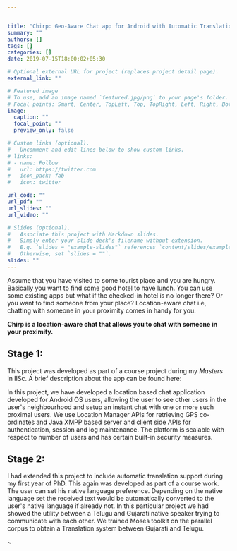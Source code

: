 ```yaml
---


title: "Chirp: Geo-Aware Chat app for Android with Automatic Translation Support"
summary: ""
authors: []
tags: []
categories: []
date: 2019-07-15T18:00:02+05:30

# Optional external URL for project (replaces project detail page).
external_link: ""

# Featured image
# To use, add an image named `featured.jpg/png` to your page's folder.
# Focal points: Smart, Center, TopLeft, Top, TopRight, Left, Right, BottomLeft, Bottom, BottomRight.
image:
  caption: ""
  focal_point: ""
  preview_only: false

# Custom links (optional).
#   Uncomment and edit lines below to show custom links.
# links:
# - name: Follow
#   url: https://twitter.com
#   icon_pack: fab
#   icon: twitter

url_code: ""
url_pdf: ""
url_slides: ""
url_video: ""

# Slides (optional).
#   Associate this project with Markdown slides.
#   Simply enter your slide deck's filename without extension.
#   E.g. `slides = "example-slides"` references `content/slides/example-slides.md`.
#   Otherwise, set `slides = ""`.
slides: ""
---
```


Assume that you have visited to some tourist place and you are hungry. Basically you want to find some good hotel to have lunch. You can use some existing apps but what if the checked-in hotel is no longer there? Or you want to find someone from your place? Location-aware chat i.e, chatting with someone in your proximity comes in handy for you.

**Chirp is a location-aware chat that allows you to chat with someone in your proximity.**


## Stage 1:
This project was developed as part of a course project during my *Masters* in IISc. A brief description about the app can be found here:

In this project, we have developed a location based chat application developed for Android OS users, allowing the user to see other users in the user's neighbourhood and setup an instant chat with one or more such proximal users. We use Location Manager APIs for retrieving GPS co-ordinates and Java XMPP based server and client side APIs for authentication, session and log maintenance. The platform is scalable with respect to number of users and has certain built-in security measures.


## Stage 2:
I had extended this project to include automatic translation support during my first year of PhD. This again was developed as part of a course work. The user can set his native language preference. Depending on the native language set the received text would be automatically converted to the user's native language if already not. In this particular project we had showed the utility between a Telugu and Gujarati native speaker trying to communicate with each other. We trained Moses toolkit on the parallel corpus to obtain a Translation system between Gujarati and Telugu.

~                                                                                                                                                                    
